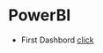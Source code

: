 # PowerBI
* First Dashbord [click](https://app.powerbi.com/view?r=eyJrIjoiNzM2ZTc0MzAtYzZmMC00NzRmLWJjNzEtNGJkYTFmNzEwZmI2IiwidCI6ImQ4YWIzMjAyLTA3YzUtNDA4MC1iMGQ4LWRiZWY0NTgwOGZkNyJ9)
